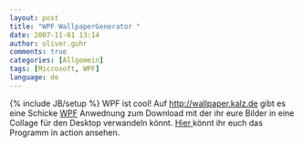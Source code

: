 ```yaml
---
layout: post
title: "WPF WallpaperGenerator "
date: 2007-11-01 13:14
author: oliver.guhr
comments: true
categories: [Allgemein]
tags: [Microsoft, WPF]
language: de
---
```

{% include JB/setup %}
WPF ist cool!
Auf <a href="http://wallpaper.kalz.de/">http://wallpaper.kalz.de</a> gibt es eine Schicke <a href="http://de.wikipedia.org/wiki/Windows_Presentation_Foundation">WPF</a> Anwednung zum Download mit der ihr eure Bilder in eine Collage für den Desktop verwandeln könnt.
<a href="http://blogs.msdn.com/joris_kalz/archive/2007/10/28/silverlight-video-vista-wallpaper-generator-expression-encoder.aspx">Hier </a>könnt ihr euch das Programm in action ansehen.

